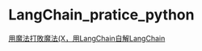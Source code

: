 # LangChain_pratice_python

[用魔法打敗魔法(X，用LangChain自解LangChain](https://medium.com/@fonthebackendroad777/python-ai-%E7%94%A8%E9%AD%94%E6%B3%95%E6%89%93%E6%95%97%E9%AD%94%E6%B3%95-x-%E7%94%A8langchain%E8%87%AA%E8%A7%A3langchain-21b6843b8918)
